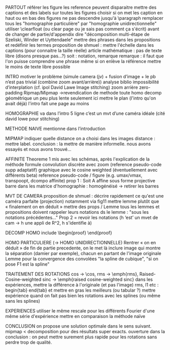 PARTOUT
	référer les figure
	les reference peuvent disparaitre
	mettre des captions et des labels sur toutes les figures
	choisir si on met les caption en haut ou en bas des figures
	ne pas descendre jusqu'à \paragraph
	remplacer tous les "homographie particulière" par "homographie unidirectionnelle"
	utiliser \clearfloat (ou clear page ou je sais pas comment ça s'écrit) avant de changer de partie/d'appendix
	dire "décomposition multi-étape de Szeliski, Winder et Uyttendaele"
	mettre des phrases dans les propositions et redéfinir les termes
	proposition de shmuel : mettre l'échelle dans les captions (pour connaitre la taille réelle)
	article mathématique : pas de texte libre (disons presque pas...?)
		soit : notation, remarque
	remarque : il faut que l'on puisse comprendre une phrase même si on enlève la référence
	mettre le moins de texte libre possible




INTRO
motiver le problème (simule camera (jv) + fusion d’image + le pb n’est pas trivial (combine zoom avant/arrière))
analyse biblio
	impossibilité d’interplation (cf. ipol David Lawe Image stitching)
	zoom arrière zero-padding
	Ripmap/Mipmap
->revendication de methode
	toute homo
	decomp géométrique
	un peu plus lente
seulement ici mettre le plan (l'intro qu'on avait déjà)
l'intro fait une page au moins





HOMOGRAPHIE
	va dans l’intro 5 ligne
	c’est un mvt d’une caméra idéale (cité david lowe pour stitching)

METHODE NAIVE
	mentionne dans l’introduction 

MIPMAP
	indiquer quelle distance on a choisi
	dans les images distance : mettre label.
	conclusion : la mettre de manière informelle.
	nous avons essayés et nous avons trouvé...

AFFINITE
	Theoreme 1 mis avec les schémas, après l'explication de la méthode
	formule convolution discrète avec zoom (reference pseudo-code supp adaptatif)
	graphique avec le cosine weighted (éventuellement avec différents beta)
	reference pseudo-code / figure (e.g. umax/vmax, transpoopt, dcompo affinite)
	prop 1 : Soit A affine sous forme projective
	barre dans les matrice d'homographie : homogénéisé -> retirer les barres




MVT DE CAMERA
	proposition de shmuel : décrire rapidement ce qu'est une caméra parfaite (projection) notamment via fig11
	mettre lemme plutôt que « finalement on en déduit »
	mettre des props / Lemme
		tous les lemmes et propositions doivent rappeler leurs notations
		ds le lemme : "sous les notations précédentes..."
	Prop 2 = revoir les notations (h ‘est’ un mvet de cam -> h une appli de R^2, h s'identifie à)

DECOMP HOMO
	include \begin{proof} \end{proof}

HOMO PARTICULIERE (-> HOMO UNIDIRECTIONNELLE)
	Rentrer « on en déduit » de fin de partie precedente, on le met là
	inclure image qui montre la séparation (damier par exemple), chacun en partant de l'image originale
	Lemme pour la convergence des convolées
	"la spline de cubique", "si on pose F1 est la spline"

TRAITEMENT DES ROTATIONS
	cos -> \cos, rms -> \emph{rms}, Raised-Cosine-weighted sinc -> \emph{raised cosine-weighted sinc}
	dans les expériences, mettre la différence à l'originale (et pas l'image)
	rms, l1 etc : begin{tab} end{tab} et mettre en gras les meilleurs (ou tabular ?)
	mettre expérience quand on fait pas bien les rotations avec les splines (ou même sans les splines)

EXPERIENCES
	utiliser le même rescale pour les différents Fourier d'une même série d'expérience
	mettre en comparaison la méthode naïve

CONCLUSION
	on propose une solution optimale dans le sens suivant. mipmap < decomposition pour des résultats super exacts.
	ouverture dans la conclusion : on peut mettre surement plus rapide pour les rotations sans perdre trop de qualité.
